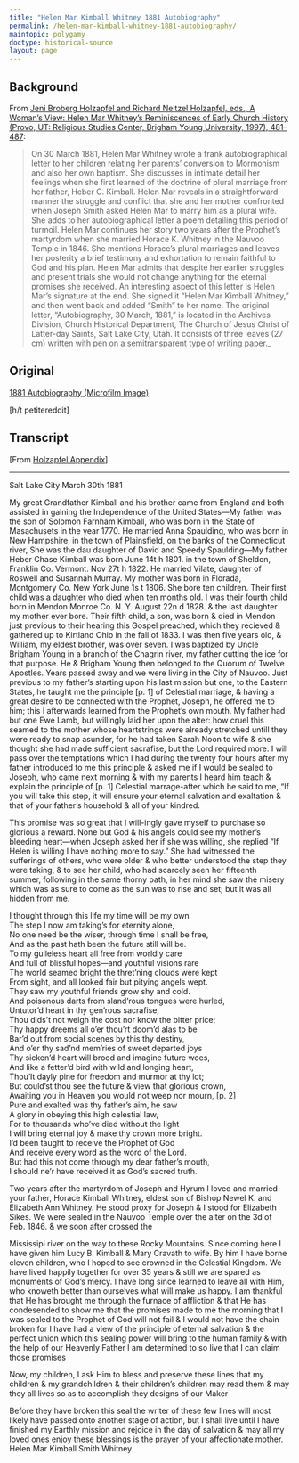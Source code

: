```yaml
---
title: "Helen Mar Kimball Whitney 1881 Autobiography"
permalink: /helen-mar-kimball-whitney-1881-autobiography/
maintopic: polygamy
doctype: historical-source
layout: page
---
```


## Background

From [Jeni Broberg Holzapfel and Richard Neitzel Holzapfel, eds., A Woman’s View: Helen Mar Whitney’s Reminiscences of Early Church History (Provo, UT: Religious Studies Center, Brigham Young University, 1997), 481–487](https://rsc.byu.edu/archived/womans-view-helen-mar-whitneys-reminiscences-early-church-history/11-appendix-one):

> On 30 March 1881, Helen Mar Whitney wrote a frank autobiographical letter to her children relating her parents’ conversion to Mormonism and also her own baptism. She discusses in intimate detail her feelings when she first learned of the doctrine of plural marriage from her father, Heber C. Kimball. Helen Mar reveals in a straightforward manner the struggle and conflict that she and her mother confronted when Joseph Smith asked Helen Mar to marry him as a plural wife. She adds to her autobiographical letter a poem detailing this period of turmoil. Helen Mar continues her story two years after the Prophet’s martyrdom when she married Horace K. Whitney in the Nauvoo Temple in 1846. She mentions Horace’s plural marriages and leaves her posterity a brief testimony and exhortation to remain faithful to God and his plan. Helen Mar admits that despite her earlier struggles and present trials she would not change anything for the eternal promises she received. An interesting aspect of this letter is Helen Mar’s signature at the end. She signed it “Helen Mar Kimball Whitney,” and then went back and added “Smith” to her name. The original letter, “Autobiography, 30 March, 1881,” is located in the Archives Division, Church Historical Department, The Church of Jesus Christ of Latter-day Saints, Salt Lake City, Utah. It consists of three leaves (27 cm) written with pen on a semitransparent type of writing paper._

## Original

[1881 Autobiography (Microfilm Image)](https://archive.org/details/HelenMarKimballAutobiographicAccountOfJosephSmithProposal)

[h/t petitereddit]

## Transcript

[From [Holzapfel Appendix](https://rsc.byu.edu/archived/womans-view-helen-mar-whitneys-reminiscences-early-church-history/11-appendix-one)]

---

Salt Lake City
March 30th 1881

My great Grandfather Kimball and his brother came from England and both assisted in gaining the Independence of the United States—My father was the son of Solomon Farnham Kimball, who was born in the State of Masachusets in the year 1770. He married Anna Spaulding, who was born in New Hampshire, in the town of Plainsfield, on the banks of the Connecticut river, She was the dau daughter of David and Speedy Spaulding—My father Heber Chase Kimball was born June 14t h 1801. in the town of Sheldon, Franklin Co. Vermont. Nov 27t h 1822. He married Vilate, daughter of Roswell and Susannah Murray. My mother was born in Florada, Montgomery Co. New York June 1s t 1806. She bore ten children. Their first child was a daughter who died when ten months old. I was their fourth child born in Mendon Monroe Co. N. Y. August 22n d 1828. & the last daughter my mother ever bore. Their fifth child, a son, was born & died in Mendon just previous to their hearing this Gospel preached, which they recieved & gathered up to Kirtland Ohio in the fall of 1833. I was then five years old, & William, my eldest brother, was over seven. I was baptized by Uncle Brigham Young in a branch of the Chagrin river, my father cutting the ice for that purpose. He & Brigham Young then belonged to the Quorum of Twelve Apostles. Years passed away and we were living in the City of Nauvoo. Just previous to my father’s starting upon his last mission but one, to the Eastern States, he taught me the principle [p. 1] of Celestial marriage, & having a great desire to be connected with the Prophet, Joseph, he offered me to him; this I afterwards learned from the Prophet’s own mouth. My father had but one Ewe Lamb, but willingly laid her upon the alter: how cruel this seamed to the mother whose heartstrings were already stretched untill they were ready to snap asunder, for he had taken Sarah Noon to wife & she thought she had made sufficient sacrafise, but the Lord required more. I will pass over the temptations which I had during the twenty four hours after my father introduced to me this principle & asked me if I would be sealed to Joseph, who came next morning & with my parents I heard him teach & explain the principle of [p. 1] Celestial marrage-after which he said to me, “If you will take this step, it will ensure your eternal salvation and exaltation & that of your father’s household & all of your kindred.

This promise was so great that I will-ingly gave myself to purchase so glorious a reward. None but God & his angels could see my mother’s bleeding heart—when Joseph asked her if she was willing, she replied “If Helen is willing I have nothing more to say.” She had witnessed the sufferings of others, who were older & who better understood the step they were taking, & to see her child, who had scarcely seen her fifteenth summer, following in the same thorny path, in her mind she saw the misery which was as sure to come as the sun was to rise and set; but it was all hidden from me.

I thought through this life my time will be my own<br/>
The step I now am taking’s for eternity alone,<br/>
No one need be the wiser, through time I shall be free,<br/>
And as the past hath been the future still will be.<br/>
To my guileless heart all free from worldly care<br/>
And full of blissful hopes—and youthful visions rare<br/>
The world seamed bright the thret’ning clouds were kept<br/>
From sight, and all looked fair but pitying angels wept.<br/>
They saw my youthful friends grow shy and cold.<br/>
And poisonous darts from sland’rous tongues were hurled,<br/>
Untutor’d heart in thy gen’rous sacrafise,<br/>
Thou dids’t not weigh the cost nor know the bitter price;<br/>
Thy happy dreems all o’er thou’rt doom’d alas to be<br/>
Bar’d out from social scenes by this thy destiny,<br/>
And o’er thy sad’nd mem’ries of sweet departed joys<br/>
Thy sicken’d heart will brood and imagine future woes,<br/>
And like a fetter’d bird with wild and longing heart,<br/>
Thou’lt dayly pine for freedom and murmor at thy lot;<br/>
But could’st thou see the future & view that glorious crown,<br/>
Awaiting you in Heaven you would not weep nor mourn, [p. 2]<br/>
Pure and exalted was thy father’s aim, he saw<br/>
A glory in obeying this high celestial law,<br/>
For to thousands who’ve died without the light<br/>
I will bring eternal joy & make thy crown more bright.<br/>
I’d been taught to receive the Prophet of God<br/>
And receive every word as the word of the Lord.<br/>
But had this not come through my dear father’s mouth,<br/>
I should ne’r have received it as God’s sacred truth.<br/>

Two years after the martyrdom of Joseph and Hyrum I loved and married your father, Horace Kimball Whitney, eldest son of Bishop Newel K. and Elizabeth Ann Whitney. He stood proxy for Joseph & I stood for Elizabeth Sikes. We were sealed in the Nauvoo Temple over the alter on the 3d of Feb. 1846. & we soon after crossed the

Mississipi river on the way to these Rocky Mountains. Since coming here I have given him Lucy B. Kimball & Mary Cravath to wife. By him I have borne eleven children, who I hoped to see crowned in the Celestial Kingdom. We have lived happily together for over 35 years & still we are spared as monuments of God’s mercy. I have long since learned to leave all with Him, who knoweth better than ourselves what will make us happy. I am thankful that He has brought me through the furnace of affliction & that He has condesended to show me that the promises made to me the morning that I was sealed to the Prophet of God will not fail & I would not have the chain broken for I have had a view of the principle of eternal salvation & the perfect union which this sealing power will bring to the human family & with the help of our Heavenly Father I am determined to so live that I can claim those promises

Now, my children, I ask Him to bless and preserve these lines that my children & my grandchildren & their children’s children may read them & may they all lives so as to accomplish they designs of our Maker

Before they have broken this seal the writer of these few lines will most likely have passed onto another stage of action, but I shall live until I have finished my Earthly mission and rejoice in the day of salvation & may all my loved ones enjoy these blessings is the prayer of your affectionate mother. Helen Mar Kimball Smith Whitney.
